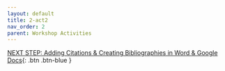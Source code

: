 ```yaml
---
layout: default
title: 2-act2
nav_order: 2
parent: Workshop Activities
---
```


[NEXT STEP: Adding Citations & Creating Bibliographies in Word & Google Docs](act-3.html){: .btn .btn-blue }
